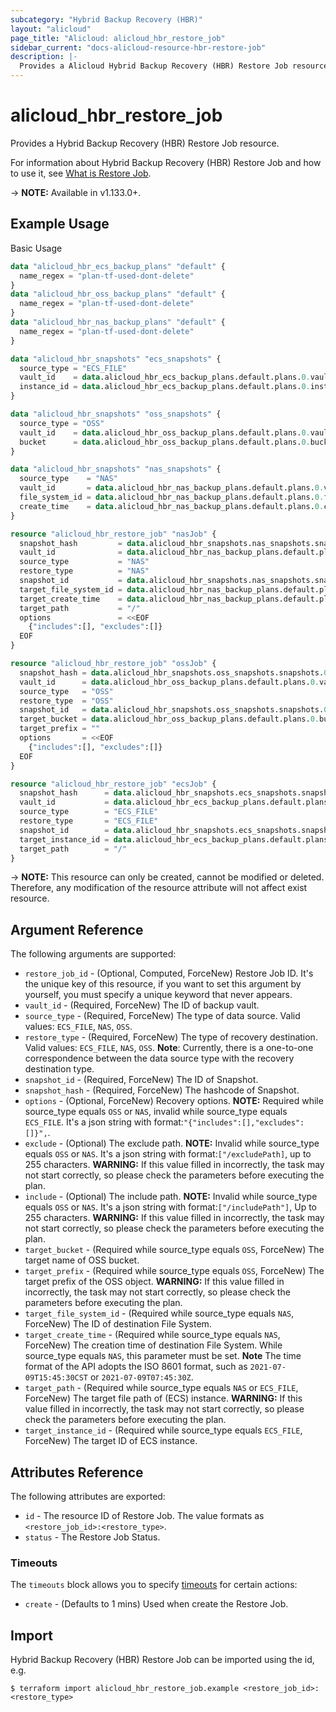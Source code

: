 ```yaml
---
subcategory: "Hybrid Backup Recovery (HBR)"
layout: "alicloud"
page_title: "Alicloud: alicloud_hbr_restore_job"
sidebar_current: "docs-alicloud-resource-hbr-restore-job"
description: |-
  Provides a Alicloud Hybrid Backup Recovery (HBR) Restore Job resource.
---
```


# alicloud\_hbr\_restore\_job

Provides a Hybrid Backup Recovery (HBR) Restore Job resource.

For information about Hybrid Backup Recovery (HBR) Restore Job and how to use it, see [What is Restore Job](https://www.alibabacloud.com/help/doc-detail/186575.htm).

-> **NOTE:** Available in v1.133.0+.

## Example Usage

Basic Usage

```terraform
data "alicloud_hbr_ecs_backup_plans" "default" {
  name_regex = "plan-tf-used-dont-delete"
}
data "alicloud_hbr_oss_backup_plans" "default" {
  name_regex = "plan-tf-used-dont-delete"
}
data "alicloud_hbr_nas_backup_plans" "default" {
  name_regex = "plan-tf-used-dont-delete"
}

data "alicloud_hbr_snapshots" "ecs_snapshots" {
  source_type = "ECS_FILE"
  vault_id    = data.alicloud_hbr_ecs_backup_plans.default.plans.0.vault_id
  instance_id = data.alicloud_hbr_ecs_backup_plans.default.plans.0.instance_id
}

data "alicloud_hbr_snapshots" "oss_snapshots" {
  source_type = "OSS"
  vault_id    = data.alicloud_hbr_oss_backup_plans.default.plans.0.vault_id
  bucket      = data.alicloud_hbr_oss_backup_plans.default.plans.0.bucket
}

data "alicloud_hbr_snapshots" "nas_snapshots" {
  source_type    = "NAS"
  vault_id       = data.alicloud_hbr_nas_backup_plans.default.plans.0.vault_id
  file_system_id = data.alicloud_hbr_nas_backup_plans.default.plans.0.file_system_id
  create_time    = data.alicloud_hbr_nas_backup_plans.default.plans.0.create_time
}

resource "alicloud_hbr_restore_job" "nasJob" {
  snapshot_hash         = data.alicloud_hbr_snapshots.nas_snapshots.snapshots.0.snapshot_hash
  vault_id              = data.alicloud_hbr_nas_backup_plans.default.plans.0.vault_id
  source_type           = "NAS"
  restore_type          = "NAS"
  snapshot_id           = data.alicloud_hbr_snapshots.nas_snapshots.snapshots.0.snapshot_id
  target_file_system_id = data.alicloud_hbr_nas_backup_plans.default.plans.0.file_system_id
  target_create_time    = data.alicloud_hbr_nas_backup_plans.default.plans.0.create_time
  target_path           = "/"
  options               = <<EOF
    {"includes":[], "excludes":[]}
  EOF
}

resource "alicloud_hbr_restore_job" "ossJob" {
  snapshot_hash = data.alicloud_hbr_snapshots.oss_snapshots.snapshots.0.snapshot_hash
  vault_id      = data.alicloud_hbr_oss_backup_plans.default.plans.0.vault_id
  source_type   = "OSS"
  restore_type  = "OSS"
  snapshot_id   = data.alicloud_hbr_snapshots.oss_snapshots.snapshots.0.snapshot_id
  target_bucket = data.alicloud_hbr_oss_backup_plans.default.plans.0.bucket
  target_prefix = ""
  options       = <<EOF
    {"includes":[], "excludes":[]}
  EOF
}

resource "alicloud_hbr_restore_job" "ecsJob" {
  snapshot_hash      = data.alicloud_hbr_snapshots.ecs_snapshots.snapshots.0.snapshot_hash
  vault_id           = data.alicloud_hbr_ecs_backup_plans.default.plans.0.vault_id
  source_type        = "ECS_FILE"
  restore_type       = "ECS_FILE"
  snapshot_id        = data.alicloud_hbr_snapshots.ecs_snapshots.snapshots.0.snapshot_id
  target_instance_id = data.alicloud_hbr_ecs_backup_plans.default.plans.0.instance_id
  target_path        = "/"
}
```


-> **NOTE:** This resource can only be created, cannot be modified or deleted. Therefore, any modification of the resource attribute will not affect exist resource.

## Argument Reference

The following arguments are supported:

* `restore_job_id` - (Optional, Computed, ForceNew) Restore Job ID. It's the unique key of this resource, if you want to set this argument by yourself, you must specify a unique keyword that never appears.
* `vault_id` - (Required, ForceNew) The ID of backup vault.
* `source_type` - (Required, ForceNew) The type of data source. Valid values: `ECS_FILE`, `NAS`, `OSS`.
* `restore_type` - (Required, ForceNew) The type of recovery destination. Valid values: `ECS_FILE`, `NAS`, `OSS`. **Note**: Currently, there is a one-to-one correspondence between the data source type with the recovery destination type.
* `snapshot_id` - (Required, ForceNew) The ID of Snapshot.
* `snapshot_hash` - (Required, ForceNew) The hashcode of Snapshot.
* `options` - (Optional, ForceNew) Recovery options. **NOTE:** Required while source_type equals `OSS` or `NAS`, invalid while source_type equals `ECS_FILE`. It's a json string with format:`"{"includes":[],"excludes":[]}",`.
* `exclude` - (Optional) The exclude path. **NOTE:** Invalid while source_type equals `OSS` or `NAS`. It's a json string with format:`["/excludePath]`, up to 255 characters. **WARNING:** If this value filled in incorrectly, the task may not start correctly, so please check the parameters before executing the plan.
* `include` - (Optional) The include path. **NOTE:** Invalid while source_type equals `OSS` or `NAS`. It's a json string with format:`["/includePath"]`, Up to 255 characters. **WARNING:** If this value filled in incorrectly, the task may not start correctly, so please check the parameters before executing the plan.
* `target_bucket` - (Required while source_type equals `OSS`, ForceNew) The target name of OSS bucket.
* `target_prefix` - (Required while source_type equals `OSS`, ForceNew) The target prefix of the OSS object. **WARNING:** If this value filled in incorrectly, the task may not start correctly, so please check the parameters before executing the plan.
* `target_file_system_id` - (Required while source_type equals `NAS`, ForceNew) The ID of destination File System.
* `target_create_time` - (Required while source_type equals `NAS`, ForceNew) The creation time of destination File System. While source_type equals `NAS`, this parameter must be set. **Note** The time format of the API adopts the ISO 8601 format, such as `2021-07-09T15:45:30CST` or `2021-07-09T07:45:30Z`.
* `target_path` - (Required while source_type equals `NAS` or `ECS_FILE`, ForceNew) The target file path of (ECS) instance. **WARNING:** If this value filled in incorrectly, the task may not start correctly, so please check the parameters before executing the plan.
* `target_instance_id` - (Required while source_type equals `ECS_FILE`, ForceNew)  The target ID of ECS instance.

## Attributes Reference

The following attributes are exported:

* `id` - The resource ID of Restore Job. The value formats as `<restore_job_id>:<restore_type>`.
* `status` - The Restore Job Status.

### Timeouts

The `timeouts` block allows you to specify [timeouts](https://www.terraform.io/docs/configuration-0-11/resources.html#timeouts) for certain actions:

* `create` - (Defaults to 1 mins) Used when create the Restore Job.

## Import

Hybrid Backup Recovery (HBR) Restore Job can be imported using the id, e.g.

```
$ terraform import alicloud_hbr_restore_job.example <restore_job_id>:<restore_type>
```
